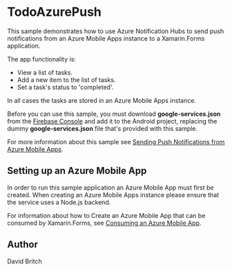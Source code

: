 TodoAzurePush
=============

This sample demonstrates how to use Azure Notification Hubs to send push notifications from an Azure Mobile Apps instance to a Xamarin.Forms application.

The app functionality is:

- View a list of tasks.
- Add a new item to the list of tasks.
- Set a task's status to 'completed'.

In all cases the tasks are stored in an Azure Mobile Apps instance.

Before you can use this sample, you must download **google-services.json** from the [Firebase Console](https://console.firebase.google.com/) and add it to the Android project, replacing the dummy **google-services.json** file that's provided with this sample.

For more information about this sample see [Sending Push Notifications from Azure Mobile Apps](http://developer.xamarin.com/guides/xamarin-forms/web-services/push-notifications/).

Setting up an Azure Mobile App
------------------------------

In order to run this sample application an Azure Mobile App must first be created. When creating an Azure Mobile Apps instance please ensure that the service uses a Node.js backend.

For information about how to Create an Azure Mobile App that can be consumed by Xamarin.Forms, see [Consuming an Azure Mobile App](http://developer.xamarin.com/guides/xamarin-forms/web-services/consuming/azure/).

Author
------

David Britch
